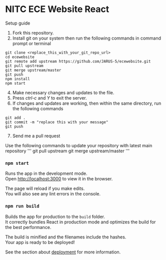 # NITC ECE Website React

Setup guide

1. Fork this repository.
2. Install git on your system then run the following commands in command prompt or terminal
```
git clone <replace_this_with_your_git_repo_url>
cd ecewebsite
git remote add upstream https://github.com/JARUS-5/ecewebsite.git
git pull upstream
git merge upstream/master
git push
npm install
npm start
```
4. Make necessary changes and updates to the file.
5. Press *ctrl-c* and *Y* to exit the server.
6. If changes and updates are working, then within the same directory, run the following commands 
```
git add .
git commit -m "replace this with your message"
git push
```
7. Send me a pull request

Use the following commands to update your repository with latest main repository
'''
git pull upstream
git merge upstream/master
'''

### `npm start`

Runs the app in the development mode.\
Open [http://localhost:3000](http://localhost:3000) to view it in the browser.

The page will reload if you make edits.\
You will also see any lint errors in the console.

### `npm run build`

Builds the app for production to the `build` folder.\
It correctly bundles React in production mode and optimizes the build for the best performance.

The build is minified and the filenames include the hashes.\
Your app is ready to be deployed!

See the section about [deployment](https://facebook.github.io/create-react-app/docs/deployment) for more information.